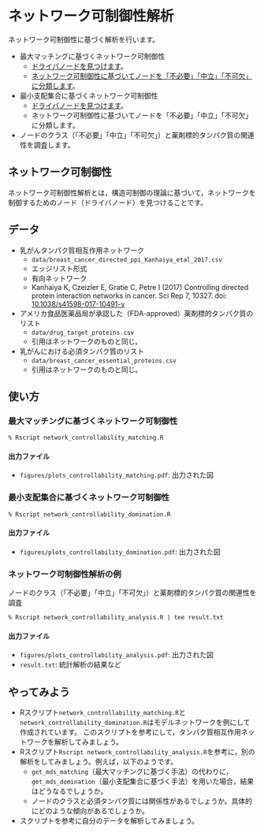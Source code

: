 # ネットワーク可制御性解析
ネットワーク可制御性に基づく解析を行います。
* 最大マッチングに基づくネットワーク可制御性
  * [ドライバノードを見つけます](https://www.nature.com/articles/nature10011)。
  * [ネットワーク可制御性に基づいてノードを「不必要」「中立」「不可欠」に分類します](https://www.pnas.org/content/113/18/4976)。
* 最小支配集合に基づくネットワーク可制御性
  * [ドライバノードを見つけます](https://iopscience.iop.org/article/10.1088/1367-2630/14/7/073005)。
  * ネットワーク可制御性に基づいてノードを「不必要」「中立」「不可欠」に分類します。
* ノードのクラス（「不必要」「中立」「不可欠」）と薬剤標的タンパク質の関連性を調査します。

## ネットワーク可制御性
ネットワーク可制御性解析とは，構造可制御の理論に基づいて，ネットワークを制御するためのノード（ドライバノード）を見つけることです。

## データ
  * 乳がんタンパク質相互作用ネットワーク
    * ``data/breast_cancer_directed_ppi_Kanhaiya_etal_2017.csv``
    * エッジリスト形式
    * 有向ネットワーク
    * Kanhaiya K, Czeizler E, Gratie C, Petre I (2017) Controlling directed protein interaction networks in cancer. Sci Rep 7, 10327. doi: [10.1038/s41598-017-10491-y](https://doi.org/10.1038/s41598-017-10491-y)
  * アメリカ食品医薬品局が承認した（FDA-approved）薬剤標的タンパク質のリスト
    * ``data/drug_target_proteins.csv``
    * 引用はネットワークのものと同じ。
  * 乳がんにおける必須タンパク質のリスト
    * ``data/breast_cancer_essential_proteins.csv``
    * 引用はネットワークのものと同じ。

## 使い方
### 最大マッチングに基づくネットワーク可制御性
```
% Rscript network_controllability_matching.R 
```
#### 出力ファイル
* ``figures/plots_controllability_matching.pdf``: 出力された図

### 最小支配集合に基づくネットワーク可制御性
```
% Rscript network_controllability_domination.R 
```
#### 出力ファイル
* ``figures/plots_controllability_domination.pdf``: 出力された図

### ネットワーク可制御性解析の例
ノードのクラス（「不必要」「中立」「不可欠」）と薬剤標的タンパク質の関連性を調査
```
% Rscript network_controllability_analysis.R | tee result.txt
```
#### 出力ファイル
* ``figures/plots_controllability_analysis.pdf``: 出力された図
* ``result.txt``: 統計解析の結果など


## やってみよう
* Rスクリプト``network_controllability_matching.R``と``network_controllability_domination.R``はモデルネットワークを例にして作成されています。
このスクリプトを参考にして，タンパク質相互作用ネットワークを解析してみましょう。
* Rスクリプト``Rscript network_controllability_analysis.R``を参考に，別の解析をしてみましょう。例えば，以下のようです。
  * ``get_mds_matching``（最大マッチングに基づく手法）の代わりに，``get_mds_domination``（最小支配集合に基づく手法）を用いた場合，結果はどうなるでしょうか。
  * ノードのクラスと必須タンパク質には関係性があるでしょうか。具体的にどのような傾向があるでしょうか。
* スクリプトを参考に自分のデータを解析してみましょう。
